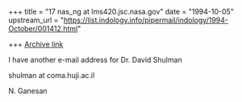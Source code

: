 +++
title = "17 nas_ng at lms420.jsc.nasa.gov"
date = "1994-10-05"
upstream_url = "https://list.indology.info/pipermail/indology/1994-October/001412.html"

+++
[Archive link](https://list.indology.info/pipermail/indology/1994-October/001412.html)



I have another e-mail address for Dr. David Shulman

shulman at coma.huji.ac.il


N. Ganesan






